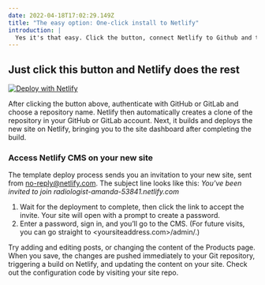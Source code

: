 ```yaml
---
date: 2022-04-18T17:02:29.149Z
title: "The easy option: One-click install to Netlify"
introduction: |
  Yes it's that easy. Click the button, connect Netlify to Github and that's it!
---
```

## Just click this button and Netlify does the rest

[![Deploy with Netlify](https://www.netlify.com/img/deploy/button.svg)](https://app.netlify.com/start/deploy?repository=https://github.com/cathelijne/hugo-huguette-example&stack=cms)

After clicking the button above, authenticate with GitHub or GitLab and choose a repository name. Netlify then automatically creates a clone of the repository in your GitHub or GitLab account. Next, it builds and deploys the new site on Netlify, bringing you to the site dashboard after completing the build.

### Access Netlify CMS on your new site
The template deploy process sends you an invitation to your new site, sent from no-reply@netlify.com. The subject line looks like this: _You've been invited to join radiologist-amanda-53841.netlify.com_

1. Wait for the deployment to complete, then click the link to accept the invite. Your site will open with a prompt to create a password.
2. Enter a password, sign in, and you’ll go to the CMS. (For future visits, you can go straight to <yoursiteaddress.com>/admin/.)

Try adding and editing posts, or changing the content of the Products page. When you save, the changes are pushed immediately to your Git repository, triggering a build on Netlify, and updating the content on your site. Check out the configuration code by visiting your site repo.
